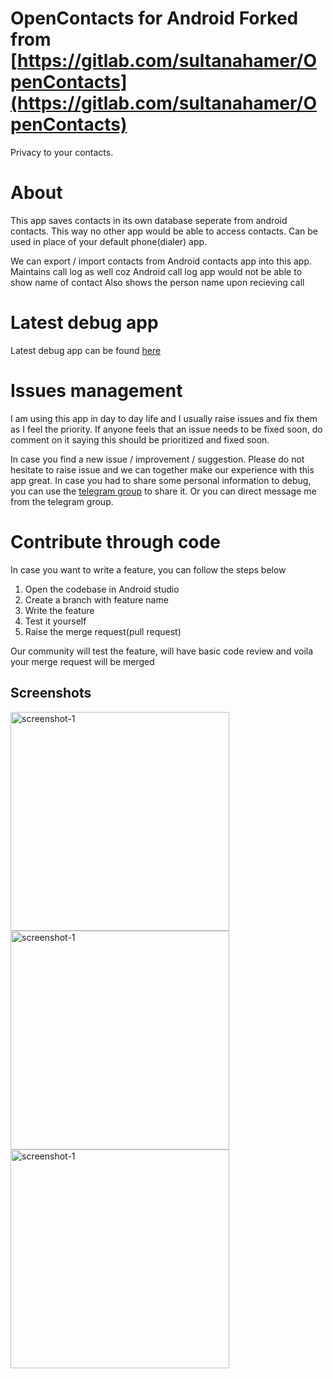 # OpenContacts for Android Forked from [https://gitlab.com/sultanahamer/OpenContacts](https://gitlab.com/sultanahamer/OpenContacts)

Privacy to your contacts.

# About
This app saves contacts in its own database seperate from android contacts. This way no other app would be able to access contacts. Can be used in place of your default phone(dialer) app.

We can export / import contacts from Android contacts app into this app.
Maintains call log as well coz Android call log app would not be able to show name of contact
Also shows the person name upon recieving call

# Latest debug app

Latest debug app can be found [here](https://gitlab.com/sultanahamer/OpenContacts/-/jobs/artifacts/master/raw/app/build/outputs/apk/debug/app-debug.apk?job=assembleDebug)

# Issues management

I am using this app in day to day life and I usually raise issues and fix them as I feel the priority. If anyone feels that an issue needs to be fixed soon,
do comment on it saying this should be prioritized and fixed soon.

In case you find a new issue / improvement / suggestion. Please do not hesitate to raise issue and we can together make our experience with this app great.
In case you had to share some personal information to debug, you can use the [telegram group](https://t.me/joinchat/CCdV7RFz8VE24KqFmhBWrg) to share it. Or you can direct message me from the telegram group.

# Contribute through code

In case you want to write a feature, you can follow the steps below

1. Open the codebase in Android studio
2. Create a branch with feature name
3. Write the feature
4. Test it yourself
5. Raise the merge request(pull request)

Our community will test the feature, will have basic code review and voila your merge request will be merged

## Screenshots
<img src="https://gitlab.com/sultanahamer/OpenContacts/-/raw/master/screenshots/1-Call-log.png" alt="screenshot-1" width=350 > <img src="https://gitlab.com/sultanahamer/OpenContacts/-/raw/master/screenshots/2-Editcontact.png" alt="screenshot-1" width=350> <img src="https://gitlab.com/sultanahamer/OpenContacts/-/raw/master/screenshots/3-Preferences.png" alt="screenshot-1" width=350>
